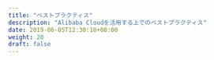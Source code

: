 ```yaml
---
title: "ベストプラクティス"
description: "Alibaba Cloudを活用する上でのベストプラクティス"
date: 2019-06-05T12:30:18+08:00
weight: 20
draft: false
---
```

<!-- descriptionがコンテンツの前に表示されます -->

<!-- コンテンツを書くときはこの下に記載ください -->



<!-- 配下タイトル一覧がコンテンツの後に表示されます -->